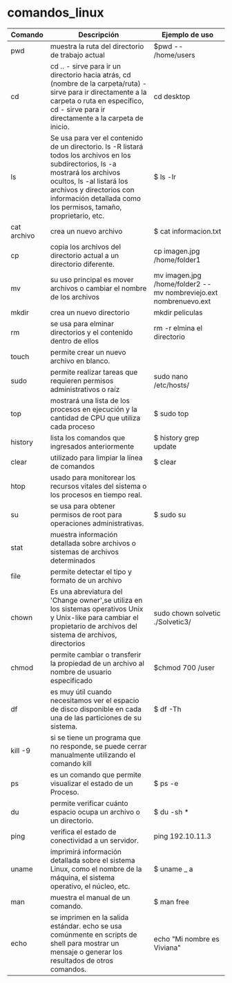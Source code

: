 # comandos_linux

| Comando | Descripción | Ejemplo de uso |
| ------------- | ------------- | ------------- |
|  pwd | muestra la ruta del directorio de trabajo actual    |  $pwd -- /home/users |
|  cd  |   cd .. - sirve para ir un directorio hacia atrás, cd (nombre de la carpeta/ruta) - sirve para ir directamente a la carpeta o ruta en específico, cd - sirve para ir directamente a la carpeta de inicio. | cd desktop              |
| ls   |  Se usa para ver el contenido de un directorio. ls -R listará todos los archivos en los subdirectorios, ls -a mostrará los archivos ocultos, ls -al listará los archivos y directorios con información detallada como los permisos, tamaño, proprietario, etc. | $ ls -lr               |
| cat archivo  |  crea un nuevo archivo                   |  $ cat informacion.txt                        |
| cp   |  copia los archivos del directorio actual a un directorio diferente. |  cp imagen.jpg /home/folder1      |
| mv   |  su uso principal es mover archivos o  cambiar el nombre de los archivos |   mv imagen.jpg /home/folder2 -- mv nombreviejo.ext nombrenuevo.ext |
| mkdir | crea un nuevo directorio  | mkdir peliculas      |
| rm   |   se usa para elminar directorios y el contenido dentro de ellos  |  rm -r elmina el directorio          |
| touch |  permite crear un nuevo archivo en blanco.     |                          |  touch archivo1 | 
| sudo  |  permite realizar tareas que requieren permisos administrativos o raíz    |   sudo nano /etc/hosts/                       |
| top                       |  mostrará una lista de los procesos en ejecución y la cantidad de CPU que utiliza cada proceso   |   $ sudo top                       |
| history         |   lista los comandos que ingresados anteriormente                                        |    $ history  grep update                     |
| clear  |   utilizado para limpiar la línea de comandos       |  $ clear                        |
| htop       | usado para monitorear los recursos vitales del sistema o los procesos en tiempo real.    |                          |
| su        |  se usa para obtener permisos de root para operaciones administrativas.   |  $ sudo su                        |
| stat       |  muestra información detallada sobre archivos o sistemas de archivos determinados    |                          |
| file       |  permite detectar el tipo y formato de un archivo   |                          |
| chown       | Es una abreviatura del 'Change owner',se utiliza en los sistemas operativos Unix y Unix-like para cambiar el propietario de archivos del sistema de archivos, directorios  |  sudo chown solvetic ./Solvetic3/       |
|  chmod      | permite cambiar o transferir la propiedad de un archivo al nombre de usuario especificado  |  $chmod  700 /user              |
| df     | es muy útil cuando necesitamos ver el espacio de disco disponible en cada una de las particiones de su sistema.   |   $ df -Th   |  
| kill -9        | si se tiene un programa que no responde, se puede cerrar manualmente utilizando el comando kill  |                          |
| ps       |  es un comando que permite visualizar el estado de un Proceso. |  $ ps -e                        |
| du       | permite verificar cuánto espacio ocupa un archivo o un directorio. |  $ du -sh *                        |
| ping       | verifica el estado de conectividad a un servidor. |     ping 192.10.11.3                    |
| uname       |  imprimirá información detallada sobre el sistema Linux, como el nombre de la máquina, el sistema operativo, el núcleo, etc.  | $ uname _ a              |
| man    |  muestra el manual de un comando.   |  $ man free                        |
| echo        | se imprimen en la salida estándar. echo se usa comúnmente en scripts de shell para mostrar un mensaje o generar los resultados de otros comandos. | echo "Mi nombre es Viviana"   |

